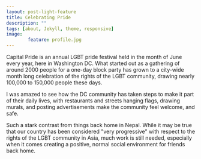 ```yaml
---
layout: post-light-feature
title: Celebrating Pride
description: "" 
tags: [about, Jekyll, theme, responsive]
image: 
        feature: profile.jpg
---
```


Capital Pride is an annual LGBT pride festival held in the month of June every year, here in Washington DC. What started out as a gathering of around 2000 people for a one-day block party has grown to a city-wide month long celebration of the rights of the LGBT community, drawing nearly 100,000 to 150,000 people these days.

I was amazed to see how the DC community has taken steps to make it part of their daily lives, with restaurants and streets hanging flags, drawing murals, and posting advertisements make the community feel welcome, and safe.

Such a stark contrast from things back home in Nepal. While it may be true that our country has been considered "very progressive" with respect to the rights of the LGBT community in Asia, much work is still needed, especially when it comes creating a positive, normal social environment for friends back home.




